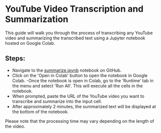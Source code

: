 # YouTube Video Transcription and Summarization

This guide will walk you through the process of transcribing any YouTube video and summarizing the transcribed text using a Jupyter notebook hosted on Google Colab.
## Steps:
- Navigate to the [summarize.ipynb](https://github.com/mirceaachirili/youtube-summarize/blob/main/summarize.ipynb) notebook on GitHub.
- Click on the 'Open in Colab' button to open the notebook in Google Colab.
-Once the notebook is open in Colab, go to the 'Runtime' tab in the menu and select 'Run All'. This will execute all the cells in the notebook.
- When prompted, paste the URL of the YouTube video you want to transcribe and summarize into the input cell.
- After approximately 2 minutes, the summarized text will be displayed at the bottom of the notebook.

Please note that the processing time may vary depending on the length of the video.
